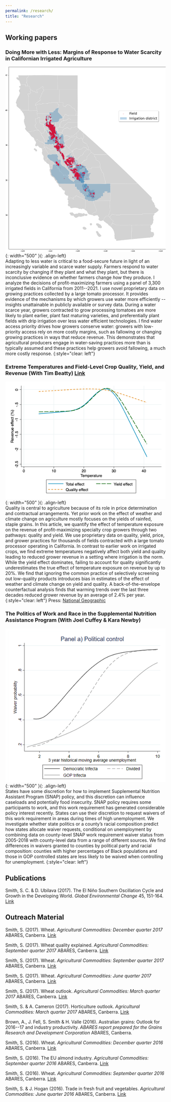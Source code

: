 ```yaml
---
permalink: /research/
title: "Research"
---
```


## Working papers

### Doing More with Less: Margins of Response to Water Scarcity in Californian Irrigated Agriculture
![](../assets/water_districts.png){: width="500" }{: .align-left}  
Adapting to less water is critical to a food-secure future in light of an increasingly variable and scarce water supply. Farmers respond to water scarcity by changing if they plant and what they plant, but there is inconclusive evidence on whether farmers change *how* they produce. I analyze the decisions of profit-maximizing farmers using a panel of 3,300 irrigated fields in California from 2011--2021. I use novel proprietary data on growing practices collected by a large tomato processor. It provides evidence of the mechanisms by which growers use water more efficiently -- insights unattainable in publicly available or survey data. During a water scarce year, growers contracted to grow processing tomatoes are more likely to plant earlier, plant fast maturing varieties, and preferentially plant fields with drip irrigation over less water efficient technologies. I find water access priority drives how growers conserve water: growers with low-priority access rely on more costly margins, such as fallowing or changing growing practices in ways that reduce revenue. This demonstrates that agricultural producers engage in water-saving practices more than is typically assumed and these practices help growers avoid fallowing, a much more costly response.
{:style="clear: left"}

### Extreme Temperatures and Field-Level Crop Quality, Yield, and Revenue (With Tim Beatty) [Link](../assets/Tomato_Quality.pdf)
![](../assets/Quality.png){: width="500" }{: .align-left}  
Quality is central to agriculture because of its role in price determination and contractual arrangements. Yet prior work on the effect of weather and climate change on agriculture mostly focuses on the yields of rainfed, staple grains. In this article, we quantify the effect of temperature exposure on the revenue of profit-maximizing specialty crop growers through two pathways: quality and yield. We use proprietary data on quality, yield, price, and grower practices for thousands of fields contracted with a large tomato processor operating in California. In contrast to earlier work on irrigated crops, we find extreme temperatures negatively affect both yield and quality leading to reduced grower revenue in a setting where irrigation is the norm. While the yield effect dominates, failing to account for quality significantly underestimates the true effect of temperature exposure on revenue by up to 20%. We find that ignoring the common practice of selectively screening out low-quality products introduces bias in estimates of the effect of weather and climate change on yield and quality. A back-of-the-envelope counterfactual analysis finds that warming trends over the last three decades reduced grower revenue by an average of 2.4% per year.
{:style="clear: left"}
Press: [National Geographic](https://www.nationalgeographic.com/environment/article/climate-change-is-coming-for-your-pizza-sauce)

### The Politics of Work and Race in the Supplemental Nutrition Assistance Program (With Joel Cuffey & Kara Newby)
![](../assets/SNAP.png){: width="500" }{: .align-left}  
States have some discretion for how to implement Supplemental Nutrition Assistant Program (SNAP) policy, and this discretion can influence caseloads and potentially food insecurity. SNAP policy requires some participants to work, and this work requirement has generated considerable policy interest recently. States can use their discretion to request waivers of this work requirement in areas during times of high unemployment. We investigate whether state politics or a county’s racial composition predict how states allocate waiver requests, conditional on unemployment by combining data on county-level SNAP work requirement waiver status from 2005-2018 with county-level data from a range of different sources. We find differences in waivers granted to counties by political party and racial composition: counties with higher percentages of Black populations and those in GOP controlled states are less likely to be waived when controlling for unemployment.
{:style="clear: left"}

## Publications

Smith, S. C. & D. Ubilava (2017). The El Ni&ntilde;o Southern Oscillation Cycle and Growth in the Developing World. <em>Global Environmental Change</em> 45, 151-164. [Link](https://www.sciencedirect.com/science/article/pii/S0959378017300432)

## Outreach Material

Smith, S. (2017). Wheat. <em>Agricultural Commodities: December quarter 2017</em> ABARES, Canberra. [Link](https://www.awe.gov.au/abares/research-topics/agricultural-outlook/previous-reports)

Smith, S. (2017). Wheat quality explained. <em>Agricultural Commodities: September quarter 2017</em> ABARES, Canberra. [Link](https://www.awe.gov.au/abares/research-topics/agricultural-outlook/previous-reports)

Smith, S. (2017). Wheat. <em>Agricultural Commodities: September quarter 2017</em> ABARES, Canberra. [Link](https://www.awe.gov.au/abares/research-topics/agricultural-outlook/previous-reports)

Smith, S. (2017). Wheat. <em>Agricultural Commodities: June quarter 2017</em> ABARES, Canberra. [Link](https://www.awe.gov.au/abares/research-topics/agricultural-outlook/previous-reports)

Smith, S. (2017). Wheat outlook. <em>Agricultural Commodities: March quarter 2017</em> ABARES, Canberra. [Link](https://www.awe.gov.au/abares/research-topics/agricultural-outlook/previous-reports)

Smith, S. & A. Cameron (2017). Horticulture outlook. <em>Agricultural Commodities: March quarter 2017</em> ABARES, Canberra. [Link](https://www.awe.gov.au/abares/research-topics/agricultural-outlook/previous-reports)

Brown, A., J. Fell, S. Smith & H. Valle (2016). Australian grains: Outlook for 2016--17 and industry productivity. <em>ABARES report prepared for the Grains Research and Development Corporation</em> ABARES, Canberra.

Smith, S. (2016). Wheat. <em>Agricultural Commodities: December quarter 2016</em> ABARES, Canberra. [Link](https://www.awe.gov.au/abares/research-topics/agricultural-outlook/previous-reports)

Smith, S. (2016). The EU almond industry. <em>Agricultural Commodities: September quarter 2016</em> ABARES, Canberra. [Link](https://www.awe.gov.au/abares/research-topics/agricultural-outlook/previous-reports)

Smith, S. (2016). Wheat. <em>Agricultural Commodities: September quarter 2016</em> ABARES, Canberra. [Link](https://www.awe.gov.au/abares/research-topics/agricultural-outlook/previous-reports)

Smith, S. & J. Hogan (2016). Trade in fresh fruit and vegetables. <em>Agricultural Commodities: June quarter 2016</em> ABARES, Canberra. [Link](https://www.awe.gov.au/abares/research-topics/agricultural-outlook/previous-reports)
